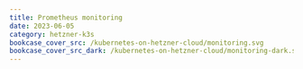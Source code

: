 ```yaml
---
title: Prometheus monitoring
date: 2023-06-05
category: hetzner-k3s
bookcase_cover_src: /kubernetes-on-hetzner-cloud/monitoring.svg
bookcase_cover_src_dark: /kubernetes-on-hetzner-cloud/monitoring-dark.svg
---
```

